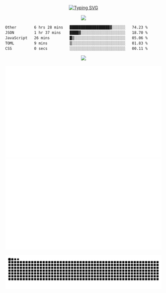 <p align="center">
<a href="https://github.com/vxsin"><img src="https://readme-typing-svg.demolab.com?font=Minecraftia&pause=1000&center=true&vCenter=true&random=false&width=434&lines=%F0%9F%91%8B+my+name+is+Luis;I+%E2%99%A5%EF%B8%8F+Java" alt="Typing SVG" /></a>
</p>
<a href="">
  <p align="center">
    <img align="center" src="https://lanyard.cnrad.dev/api/531896089096486922?borderRadius=30px" />
  </p>
</a>

<!--START_SECTION:waka-->

```txt
Other        6 hrs 28 mins   ██████████████████▓░░░░░░   74.23 %
JSON         1 hr 37 mins    ████▓░░░░░░░░░░░░░░░░░░░░   18.70 %
JavaScript   26 mins         █▒░░░░░░░░░░░░░░░░░░░░░░░   05.06 %
TOML         9 mins          ▒░░░░░░░░░░░░░░░░░░░░░░░░   01.83 %
CSS          0 secs          ░░░░░░░░░░░░░░░░░░░░░░░░░   00.11 %
```

<!--END_SECTION:waka-->

<!--- Picture --->
<p align="center">
<img src="https://github.com/vxnsin/vxnsin/blob/main/picture/rep.gif" />
  </p align="center">
<!--- Stat Github --->
<p align="center">
<img src="https://github.com/vxnsin/github-stats/blob/master/generated/overview.svg#gh-dark-mode-only"/>
<img src="https://github.com/vxnsin/github-stats/blob/master/generated/languages.svg#gh-dark-mode-only"/>
</p>
</a>
<img alt="github contribution grid snake animation" src="https://raw.githubusercontent.com/vxnsin/vxnsin/output/github-contribution-grid-snake-dark.svg">
